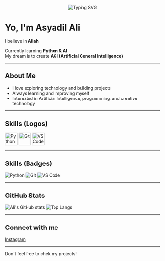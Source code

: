 
<!-- Typing SVG (ganti teks sesuai selera) -->
<p align="center">
  <img src="https://readme-typing-svg.herokuapp.com?size=28&duration=3000&color=000000&center=true&vCenter=true&lines=Dreaming+to+create+AGI" alt="Typing SVG" />
</p>


# Yo, I'm Asyadil Ali

I believe in **Allah**

Currently learning **Python & AI**  
My dream is to create **AGI (Artificial General Intelligence)**

---

## About Me
- I love exploring technology and building projects  
- Always learning and improving myself  
- Interested in Artificial Intelligence, programming, and creative technology

---

## Skills (Logos)
<p align="left">
  <img src="https://cdn.jsdelivr.net/gh/devicons/devicon/icons/python/python-original.svg" alt="Python" width="40" />
  <img src="https://cdn.jsdelivr.net/gh/devicons/devicon/icons/git/git-original.svg" alt="Git" width="40" />
  <img src="https://cdn.jsdelivr.net/gh/devicons/devicon/icons/vscode/vscode-original.svg" alt="VS Code" width="40" />
</p>

---

## Skills (Badges)
![Python](https://img.shields.io/badge/Python-3776AB?style=flat&logo=python&logoColor=white)
![Git](https://img.shields.io/badge/Git-F05032?style=flat&logo=git&logoColor=white)
![VS Code](https://img.shields.io/badge/VSCode-007ACC?style=flat&logo=visualstudiocode&logoColor=white)

---

## GitHub Stats
![Ali's GitHub stats](https://github-readme-stats.vercel.app/api?username=USERNAME&show_icons=true&theme=default)
![Top Langs](https://github-readme-stats.vercel.app/api/top-langs/?username=USERNAME&layout=compact&theme=default)

---

## Connect with me
[Instagram](https://instagram.com/as.yadil)

---

Don't feel free to chek my projects!
